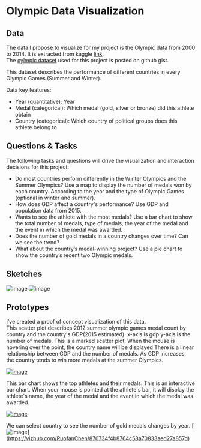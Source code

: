 # Olympic Data Visualization
## Data 
The data I propose to visualize for my project is the Olympic data from 2000 to 2014. It is extracted from kaggle [link](https://www.kaggle.com/the-guardian/olympic-games).  
The [oylmpic dataset](https://gist.github.com/RuofanChen/b8ab70bdb93f363cf55e6390ad39805b) used for this project is posted on github gist. 

This dataset describes the performance of different countries in every Olympic Games (Summer and Winter).

Data key features:
* Year (quantitative): Year
* Medal (categorical): Which medal (gold, silver or bronze) did this athlete obtain
* Country (categorical): Which country of political groups does this athlete belong to


## Questions & Tasks
The following tasks and questions will drive the visualization and interaction decisions for this project:  


* Do most countries perform differently in the Winter Olympics and the Summer Olympics? Use a map to display the number of medals won by each country. According to the year and the type of Olympic Games (optional in winter and summer).
* How does GDP affect a country's performance? Use GDP and population data from 2015.
* Wants to see the athlete with the most medals? Use a bar chart to show the total number of medals, type of medals, the year of the medal and the event in which the medal was awarded.
* Does the number of gold medals in a country changes over time? Can we see the trend?
* What about the country’s medal-winning project? Use a pie chart to show the country’s recent two Olympic medals.


## Sketches
![image](https://user-images.githubusercontent.com/57047582/134278848-6efd0612-9cad-4d9f-86be-19c21ebfd8ae.png)
![image](https://user-images.githubusercontent.com/57047582/134278407-43866c07-5215-45ed-b64e-9c8d10fbb1a0.png)



## Prototypes
I’ve created a proof of concept visualization of this data.  
This scatter plot describes 2012 summer olympic games medal count by country and the country's GDP(2015 estimated). x-axis is gdp y-axis is the number of medals. This is a marked scatter plot. When the mouse is hovering over the point, the country name will be displayed
There is a linear relationship between GDP and the number of medals. As GDP increases, the country tends to win more medals at the summer Olympics.  

[![image](https://user-images.githubusercontent.com/57047582/134273629-f4adb498-2362-47d5-a815-6ff1549d15b2.png)](https://vizhub.com/RuofanChen/af53cd1647bd45ebbfd0886ad51f5e48)
    
 
This bar chart shows the top athletes and their medals. This is an interactive bar chart. When your mouse is pointed at the athlete's bar, it will display the athlete's name, the year of the medal and the event in which the medal was awarded.  

[![image](https://user-images.githubusercontent.com/57047582/134274019-9ac4e988-0215-4f3c-a5de-f81dd8bda8eb.png)](https://vizhub.com/RuofanChen/f1c54c3e6630474bb37f77bebd48f42f)
  
We can select country to see the number of gold medals changes by year. 
[![image](https://user-images.githubusercontent.com/57047582/134279155-c0ad0bdf-b212-4f86-a703-160fce094ad9.png)]
(https://vizhub.com/RuofanChen/870734f4b8764c58a70833aed27a857d)
